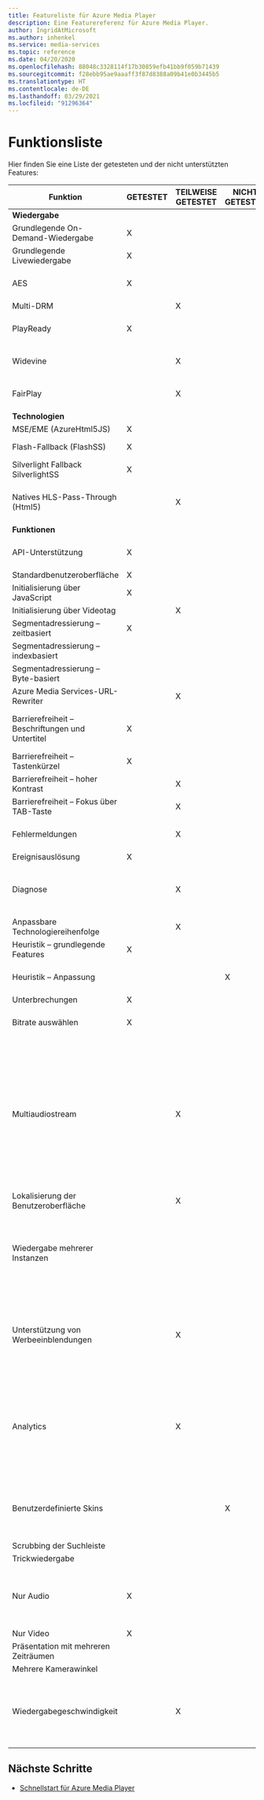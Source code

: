```yaml
---
title: Featureliste für Azure Media Player
description: Eine Featurereferenz für Azure Media Player.
author: IngridAtMicrosoft
ms.author: inhenkel
ms.service: media-services
ms.topic: reference
ms.date: 04/20/2020
ms.openlocfilehash: 88048c3328114f17b30859efb41bb9f059b71439
ms.sourcegitcommit: f28ebb95ae9aaaff3f87d8388a09b41e0b3445b5
ms.translationtype: HT
ms.contentlocale: de-DE
ms.lasthandoff: 03/29/2021
ms.locfileid: "91296364"
---
```

# <a name="feature-list"></a>Funktionsliste #
Hier finden Sie eine Liste der getesteten und der nicht unterstützten Features:

| Funktion | GETESTET | TEILWEISE GETESTET | NICHT GETESTET | NICHT UNTERSTÜTZT | HINWEISE |
| ------- | ------ | ---------------- | -------- | ----------- | ----- |
| **Wiedergabe**                                |        |                  |          |             |                                                                                                                      |
| Grundlegende On-Demand-Wiedergabe                | X      |                  |          |             | Unterstützt nur Streams aus Azure Media Services.                                                                      |
| Grundlegende Livewiedergabe                     | X      |                  |          |             | Unterstützt nur Streams aus Azure Media Services.                                                                      |
| AES                                     | X      |                  |          |             | Unterstützt den Schlüsselbereitstellungsdienst von Azure Media Services.                                                                   |
| Multi-DRM                               |        | X                |          |             |                                                                                                                      |
| PlayReady                               | X      |                  |          |             | Unterstützt den Schlüsselbereitstellungsdienst von Azure Media Services.                                                                   |
| Widevine                                |        | X                |          |             | Unterstützt im Manifest angegebene Widevine PSSH-Felder.                                                                    |
| FairPlay                                |        | X                |          |             | Unterstützt den Schlüsselbereitstellungsdienst von Azure Media Services.                                                                   |
| **Technologien**                                   |        |                  |          |             |                                                                                                                      |
| MSE/EME (AzureHtml5JS)                  | X      |                  |          |             |                                                                                                                      |
| Flash-Fallback (FlashSS)                | X      |                  |          |             | In dieser Technologie sind nicht alle Features verfügbar.                                                                         |
| Silverlight Fallback SilverlightSS      | X      |                  |          |             | In dieser Technologie sind nicht alle Features verfügbar.                                                                         |
| Natives HLS-Pass-Through (Html5)         |        | X                |          |             | Aufgrund von Plattformbeschränkungen sind in dieser Technologie nicht alle Features verfügbar.                                            |
| **Funktionen**                                |        |                  |          |             |                                                                                                                      |
| API-Unterstützung                             | X      |                  |          |             | Informationen finden Sie in der Liste der bekannten Probleme.                                                                                                |
| Standardbenutzeroberfläche                                | X      |                  |          |                                                                                                                                    |
| Initialisierung über JavaScript       | X      |                  |          |             |                                                                                                                      |
| Initialisierung über Videotag        |        | X                |          |             |                                                                                                                      |
| Segmentadressierung – zeitbasiert         | X      |                  |          |             |                                                                                                                      |
| Segmentadressierung – indexbasiert        |        |                  |          | X           |                                                                                                                      |
| Segmentadressierung – Byte-basiert         |        |                  |          | X           |                                                                                                                      |
| Azure Media Services-URL-Rewriter       |        | X                |          |             |                                                                                                                      |
| Barrierefreiheit – Beschriftungen und Untertitel  | X      |                 |          |             |  WebVTT (bedarfsgesteuert), CEA 708 (bedarfsgesteuert und live) und IMSC1 (bedarfsgesteuert und live)                                                       |
| Barrierefreiheit – Tastenkürzel                 | X      |                  |          |             |                                                                                                                      |
| Barrierefreiheit – hoher Kontrast           |        | X                |          |             |                                                                                                                      |
| Barrierefreiheit – Fokus über TAB-Taste               |        | X                |          |             |                                                                                                                      |
| Fehlermeldungen                         |        | X                |          |             | Fehlermeldungen sind technologieübergreifend inkonsistent.                                                                         |
| Ereignisauslösung                        | X      |                  |          |             |                                                                                                                      |
| Diagnose                             |        | X                |          |             | Diagnoseinformationen sind nur in der AzureHtml5JS-Technologie und in der SilverlightSS-Technologie teilweise verfügbar. |
| Anpassbare Technologiereihenfolge                 |        | X                |          |             |                                                                                                                      |
| Heuristik – grundlegende Features                      | X      |                  |          |             |                                                                                                                      |
| Heuristik – Anpassung              |        |                  | X        |             | Anpassungen sind nur bei der AzureHtml5JS-Technologie verfügbar.                                                          |
| Unterbrechungen                         | X      |                  |          |             |                                                                                                                      |
| Bitrate auswählen                          | X      |                  |          |             | Diese API ist nur in den Technologien AzureHtml5JS und FlashSS verfügbar.                                                    |
| Multiaudiostream                      |        | X                |          |             | Der programmgesteuerte Wechsel von Audiostreams ist nur in den Technologien AzureHtml5JS und FlashSS verfügbar, über die Benutzeroberflächenauswahl in AzureHtml5JS, FlashSS und nativem Html5 (in Safari).  Auf den meisten Plattformen sind zum Wechseln von Audiostreams dieselben privaten Codecdaten erforderlich (gleicher Codec und Kanal, gleiche Samplingrate usw.). |
| Lokalisierung der Benutzeroberfläche                         |        | X                |          |             |                                                                                                                      |
| Wiedergabe mehrerer Instanzen                 |        |                  |          | X           | Dieses Szenario funktioniert möglicherweise für einige Technologien, ist jedoch derzeit nicht unterstützt und nicht getestet. Die Funktionalität kann möglicherweise mit iFrames erzielt werden. |
| Unterstützung von Werbeeinblendungen                             |        | X                |          |             | AMP unterstützt das Einfügen von linearen Werbeeinblendungen von VAST-konformen Werbeservern vor, während und nach der Wiedergabe für VOD in der AzureHtml5JS-Technologie. |
| Analytics                               |        | X                |          |             | AMP bietet die Möglichkeit, auf Analyse- und Diagnoseereignisse zu lauschen, um diese an ein Analytics-Back-End Ihrer Wahl zu senden.  Aufgrund von Plattformbeschränkungen sind nicht alle Ereignisse und Eigenschaften für alle Technologien verfügbar.                                                                            |
| Benutzerdefinierte Skins                            |        |                  | X        |             | Legen Sie die Einstellungssteuerelemente in AMP auf „false“ fest, und verwenden Sie eigene HTML- und CSS-Einstellungen, um dieses Szenario zu erzielen.           |
| Scrubbing der Suchleiste                      |        |                  |          | X           |                                                                                                                      |
| Trickwiedergabe                              |        |                  |          | X           |                                                                                                                      |
| Nur Audio                              | X      |                  |          |           | In AzureHtml5JS unterstützt. Progressive MP3-Wiedergabe kann mit der HTML5-Technologie funktionieren, wenn die Plattform dies unterstützt.                                                                                                        |
| Nur Video                              | X      |                  |          |           | In AzureHtml5JS unterstützt.                                                                                                        |
| Präsentation mit mehreren Zeiträumen               |        |                  |          | X                                                                                                                                  |
| Mehrere Kamerawinkel                  |        |                  |          | X           |                                                                                                                      |
| Wiedergabegeschwindigkeit                          |        | X                |          |             | Die Wiedergabegeschwindigkeit wird in den meisten Szenarien unterstützt. Ausgenommen sind mobile Versionen aufgrund eines partiellen Fehlers in Chrome.                 |

## <a name="next-steps"></a>Nächste Schritte ##
- [Schnellstart für Azure Media Player](azure-media-player-quickstart.md)